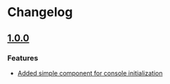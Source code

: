 # Changelog

## [1.0.0](https://github.com/espressif/esp-protocols/commits/console_simple_init-v1.0.0)


### Features

- [Added simple component for console initialization](https://github.com/espressif/esp-protocols/commit/1ac4e4177128a7b7188babd47d0e2bfa6bbb2517)
